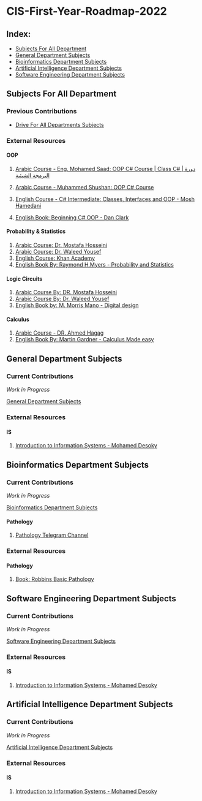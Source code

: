 # CIS-First-Year-Roadmap-2022

## Index:
- [Subjects For All Department](#Subjects-For-All-Department)
- [General Department Subjects](#General-Department-Subjects)
- [Bioinformatics Department Subjects](#Bioinformatics-Department-Subjects)
- [Artificial Intelligence Department Subjects](#Artificial-Intelligence-Department-Subjects)
- [Software Engineering Department Subjects](#Software-Engineering-Department-Subjects)


## Subjects For All Department

### Previous Contributions
- [Drive For All Departments Subjects](https://drive.google.com/drive/folders/1T4qALXQB1YluKIVa4hl9fxuJ19iFg2WZ)

### External Resources 
#### OOP
1. [Arabic Course - Eng. Mohamed Saad: OOP C# Course | Class C# | دورة البرمجة الشيئية](https://www.youtube.com/playlist?list=PLZyQU-WOzZF2g5PCSHfhHvoX7BnCUn3Md)

2. [Arabic Course - Muhammed Shushan: OOP C# Course ](https://www.youtube.com/watch?v=ysMDD3Rdb-A&list=PLnzqK5HvcpwQfXeFaGHRYQfyQrJjOy43u)

3. [English Course - C# Intermediate: Classes, Interfaces and OOP - Mosh Hamedani](https://www.udemy.com/course/csharp-intermediate-classes-interfaces-and-oop/)

4. [English Book: Beginning C# OOP - Dan Clark](https://link.springer.com/book/10.1007/978-1-4302-4936-8)

#### Probability & Statistics
1. [Arabic Course: Dr. Mostafa Hosseini](https://www.youtube.com/watch?v=3iMr419Gg1E&list=PL-cKUB-e2KiuXuUQ9POZoayIOV2oOs5GL)
2. [Arabic Course: Dr. Waleed Yousef](https://www.youtube.com/playlist?list=PL158D091D26F47358)
3. [English Course: Khan Academy ](https://www.youtube.com/playlist?list=PLC58778F28211FA19)
4. [English Book By: Raymond H.Myers - Probability and Statistics](https://math.buet.ac.bd/public/faculty_profile/files/835598806.pdf)

#### Logic Circuits
1. [Arabic Course By: DR. Mostafa Hosseini](https://www.youtube.com/watch?v=kkJP4U5Ps9E&list=PL-cKUB-e2KitJ7eFBnx0Q-4u2LQqWVYTM)
2. [Arabic Course By: Dr. Waleed Yousef](https://youtube.com/playlist?list=PLZNz7wrFA85Antgz1o79xCn1O2nwDEkLH)
3. [English Book by: M. Morris Mano - Digital design](http://www.portcity.edu.bd/files/636444791235373856_Digitallogicdesign.pdf)

#### Calculus
1. [Arabic Course - DR. Ahmed Hagag](https://www.youtube.com/playlist?list=PLxIvc-MGOs6hMiR2Xis-mJ1sXNwWsZ1Bh)
2. [English Book By: Martin Gardner - Calculus Made easy](https://www.ysk-books.com/ar/show/book/calculus-made-easy-pdf)

## General Department Subjects

### Current Contributions
_Work in Progress_

[General Department Subjects](https://drive.google.com/drive/folders/1VoMpma9UCPMx3SQ0KadlPTfMF7CTAipO)



### External Resources 
#### IS
1. [Introduction to Information Systems - Mohamed Desoky](https://www.youtube.com/watch?v=ITJRTb6Yv1Y&list=PL1DUmTEdeA6LXpHtaTyRBok5XnpNzRIfA)

## Bioinformatics Department Subjects

### Current Contributions
_Work in Progress_

[Bioinformatics Department Subjects](https://drive.google.com/drive/folders/1Vjoz4JgfUxLsfBVcVdgBpvcMawG0TS_N)

#### Pathology
1. [Pathology Telegram Channel](https://t.me/+c14kkMU77XowYTI0)

### External Resources 
#### Pathology
1. [Book: Robbins Basic Pathology](https://www.elsevier.com/books/robbins-basic-pathology/kumar/978-0-323-35317-5)

## Software Engineering Department Subjects

### Current Contributions 
_Work in Progress_

[Software Engineering Department Subjects](https://drive.google.com/drive/folders/1VjgPUqcfoyltBvy5auO1JrKWDdGRTqn9)


### External Resources
#### IS
1. [Introduction to Information Systems - Mohamed Desoky](https://www.youtube.com/watch?v=ITJRTb6Yv1Y&list=PL1DUmTEdeA6LXpHtaTyRBok5XnpNzRIfA)

## Artificial Intelligence Department Subjects

### Current Contributions
_Work in Progress_

[Artificial Intelligence Department Subjects](https://drive.google.com/drive/folders/1VxYU6J2Bu5iTatWax6bTdGdlsH09pAzL)


### External Resources
#### IS
1. [Introduction to Information Systems - Mohamed Desoky](https://www.youtube.com/watch?v=ITJRTb6Yv1Y&list=PL1DUmTEdeA6LXpHtaTyRBok5XnpNzRIfA)

